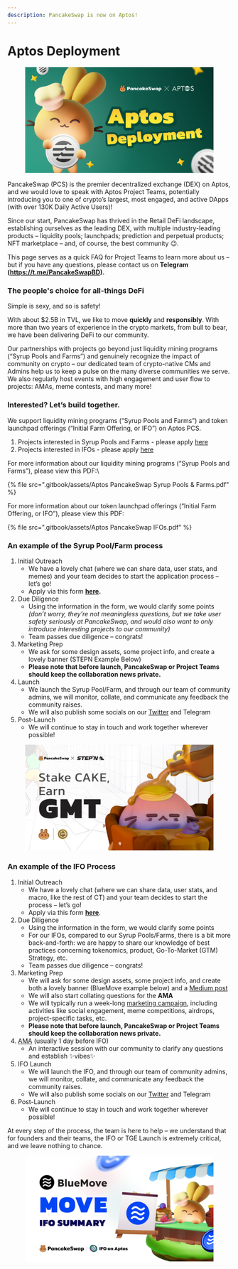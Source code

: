 ```yaml
---
description: PancakeSwap is now on Aptos!
---
```


# Aptos Deployment

<figure><img src=".gitbook/assets/Aptos (1).png" alt=""><figcaption></figcaption></figure>

PancakeSwap (PCS) is the premier decentralized exchange (DEX) on Aptos, and we would love to speak with Aptos Project Teams, potentially introducing you to one of crypto’s largest, most engaged, and active DApps (with over 130K Daily Active Users)!

Since our start, PancakeSwap has thrived in the Retail DeFi landscape, establishing ourselves as the leading DEX, with multiple industry-leading products – liquidity pools; launchpads; prediction and perpetual products; NFT marketplace – and, of course, the best community 😉.

This page serves as a quick FAQ for Project Teams to learn more about us – but if you have any questions, please contact us on **Telegram (https://t.me/PancakeSwapBD).**

### The people's choice for all-things DeFi <a href="#h.hgrf93wsv7a4" id="h.hgrf93wsv7a4"></a>

Simple is sexy, and so is safety!&#x20;

With about $2.5B in TVL, we like to move **quickly** and **responsibly**. With more than two years of experience in the crypto markets, from bull to bear, we have been delivering DeFi to our community.&#x20;

Our partnerships with projects go beyond just liquidity mining programs (“Syrup Pools and Farms”) and genuinely recognize the impact of community on crypto – our dedicated team of crypto-native CMs and Admins help us to keep a pulse on the many diverse communities we serve. We also regularly host events with high engagement and user flow to projects: AMAs, meme contests, and many more!

### Interested? Let’s build together.

We support liquidity mining programs (“Syrup Pools and Farms”) and token launchpad offerings (“Initial Farm Offering, or IFO”) on Aptos PCS.

1. Projects interested in Syrup Pools and Farms - please apply [here](https://docs.google.com/forms/d/e/1FAIpQLSceljMty-AKliByIMX6d1Kqtn88hMnzXnp\_DRBEQ7XptwiOGw/viewform)
2. Projects interested in IFOs - please apply [here](https://docs.google.com/forms/d/e/1FAIpQLSf9gWv9L8U0PGYgl-ymeX1qgXncBSlJ1HV5gB6ZeW7e4ekV\_w/viewform)

For more information about our liquidity mining programs (“Syrup Pools and Farms”), please view this PDF:\


{% file src=".gitbook/assets/Aptos PancakeSwap Syrup Pools & Farms.pdf" %}

For more information about our token launchpad offerings (“Initial Farm Offering, or IFO”), please view this PDF:

{% file src=".gitbook/assets/Aptos PancakeSwap IFOs.pdf" %}

### An example of the Syrup Pool/Farm process

1. Initial Outreach
   * We have a lovely chat (where we can share data, user stats, and memes) and your team decides to start the application process – let’s go!
   * Apply via this form [**here**](https://docs.google.com/forms/d/e/1FAIpQLSceljMty-AKliByIMX6d1Kqtn88hMnzXnp\_DRBEQ7XptwiOGw/viewform)**.**
2. Due Diligence
   * Using the information in the form, we would clarify some points _(don’t worry, they’re not meaningless questions, but we take user safety seriously at PancakeSwap, and would also want to only introduce interesting projects to our community)_
   * Team passes due diligence – congrats!
3. Marketing Prep
   * We ask for some design assets, some project info, and create a lovely banner (STEPN Example Below)
   * **Please note that before launch, PancakeSwap or Project Teams should keep the collaboration news private.**
4. Launch
   * We launch the Syrup Pool/Farm, and through our team of community admins, we will monitor, collate, and communicate any feedback the community raises.
   * We will also publish some socials on our [Twitter](https://twitter.com/pancakeswap/status/1501537445401481217) and Telegram
5. Post-Launch
   * We will continue to stay in touch and work together wherever possible!

<figure><img src=".gitbook/assets/image1.png" alt=""><figcaption></figcaption></figure>

### An example of the IFO Process <a href="#h.tpl73qb418uk" id="h.tpl73qb418uk"></a>

1. Initial Outreach
   * We have a lovely chat (where we can share data, user stats, and macro, like the rest of CT) and your team decides to start the process – let’s go!
   * Apply via this form [**here**](https://docs.google.com/forms/d/e/1FAIpQLSf9gWv9L8U0PGYgl-ymeX1qgXncBSlJ1HV5gB6ZeW7e4ekV\_w/viewform).
2. Due Diligence
   * Using the information in the form, we would clarify some points
   * For our IFOs, compared to our Syrup Pools/Farms, there is a bit more back-and-forth: we are happy to share our knowledge of best practices concerning tokenomics, product, Go-To-Market (GTM) Strategy, etc.
   * Team passes due diligence – congrats!
3. Marketing Prep
   * We will ask for some design assets, some project info, and create both a lovely banner (BlueMove example below) and a [Medium post](https://medium.com/pancakeswap/bluemove-move-ifo-to-be-hosted-on-aptos-pancakeswap-25adee83d1ee)
   * We will also start collating questions for the **AMA**
   * We will typically run a week-long [marketing campaign](https://twitter.com/PancakeSwap/status/1621841046983286784), including activities like social engagement, meme competitions, airdrops, project-specific tasks, etc.
   * **Please note that before launch, PancakeSwap or Project Teams should keep the collaboration news private.**
4. [AMA](https://twitter.com/PancakeSwap/status/1562648945721212929) (usually 1 day before IFO)
   * An interactive session with our community to clarify any questions and establish ✨vibes✨
5. IFO Launch
   * We will launch the IFO, and through our team of community admins, we will monitor, collate, and communicate any feedback the community raises.
   * We will also publish some socials on our [Twitter](https://twitter.com/pancakeswap/status/1564616363871678484) and Telegram
6. Post-Launch
   * We will continue to stay in touch and work together wherever possible!&#x20;

At every step of the process, the team is here to help – we understand that for founders and their teams, the IFO or TGE Launch is extremely critical, and we leave nothing to chance.

<figure><img src=".gitbook/assets/ifo-aptos.png" alt=""><figcaption></figcaption></figure>
